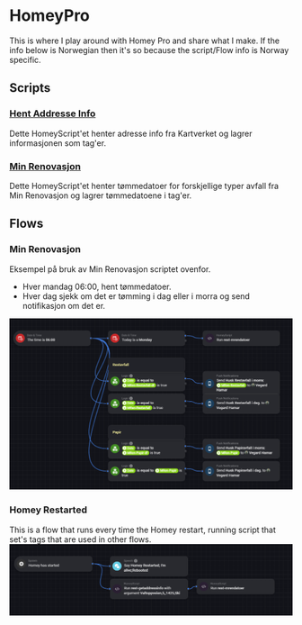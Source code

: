 # HomeyPro

This is where I play around with Homey Pro and share what I make. If the info below is Norwegian then it's so because the script/Flow info is Norway specific.

## **Scripts**
### [**Hent Addresse Info**](./wiki/rest-getaddressinfo.md)
Dette HomeyScript'et henter adresse info fra Kartverket og lagrer informasjonen som tag'er. 
### [**Min Renovasjon**](./wiki/rest-mrendatoer.md)
Dette HomeyScript'et henter tømmedatoer for forskjellige typer avfall fra Min Renovasjon og lagrer tømmedatoene i tag'er.

## **Flows**
### Min Renovasjon
Eksempel på bruk av Min Renovasjon scriptet ovenfor. 
* Hver mandag 06:00, hent tømmedatoer.
* Hver dag sjekk om det er tømming i dag eller i morra og send notifikasjon om det er.
  
![MinRenovasjon.PNG](FlowScreenshots/MinRenovasjon.PNG)

### Homey Restarted
This is a flow that runs every time the Homey restart, running script that set's tags that are used in other flows.
![HomeyRestarted.PNG](FlowScreenshots/HomeyRestarted.PNG)
